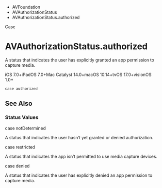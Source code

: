 

- AVFoundation
- AVAuthorizationStatus
-  AVAuthorizationStatus.authorized 

Case

# AVAuthorizationStatus.authorized

A status that indicates the user has explicitly granted an app permission to capture media.

iOS 7.0+iPadOS 7.0+Mac Catalyst 14.0+macOS 10.14+tvOS 17.0+visionOS 1.0+

``` source
case authorized
```

## See Also

### Status Values

case notDetermined

A status that indicates the user hasn’t yet granted or denied authorization.

case restricted

A status that indicates the app isn’t permitted to use media capture devices.

case denied

A status that indicates the user has explicitly denied an app permission to capture media.

